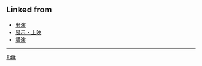 ## Linked from

* [出演](出演.md)
* [展示・上映](展示・上映.md)
* [講演](講演.md)


----
[Edit](https://github.com/vitroid/vitroid.github.io/blob/master/MD/Done.md)
